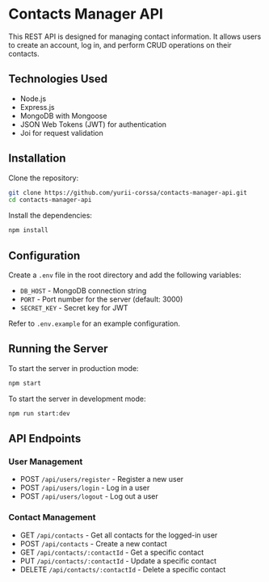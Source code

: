 # Contacts Manager API

This REST API is designed for managing contact information. It allows users to create an account, log in, and perform CRUD operations on their contacts.

## Technologies Used

- Node.js
- Express.js
- MongoDB with Mongoose
- JSON Web Tokens (JWT) for authentication
- Joi for request validation

## Installation

Clone the repository:

```bash
git clone https://github.com/yurii-corssa/contacts-manager-api.git
cd contacts-manager-api
```

Install the dependencies:

```bash
npm install
```

## Configuration

Create a `.env` file in the root directory and add the following variables:

- `DB_HOST` - MongoDB connection string
- `PORT` - Port number for the server (default: 3000)
- `SECRET_KEY` - Secret key for JWT

Refer to `.env.example` for an example configuration.

## Running the Server

To start the server in production mode:

```bash
npm start
```

To start the server in development mode:

```bash
npm run start:dev
```

## API Endpoints

### User Management

- POST `/api/users/register` - Register a new user
- POST `/api/users/login` - Log in a user
- POST `/api/users/logout` - Log out a user

### Contact Management

- GET `/api/contacts` - Get all contacts for the logged-in user
- POST `/api/contacts` - Create a new contact
- GET `/api/contacts/:contactId` - Get a specific contact
- PUT `/api/contacts/:contactId` - Update a specific contact
- DELETE `/api/contacts/:contactId` - Delete a specific contact
